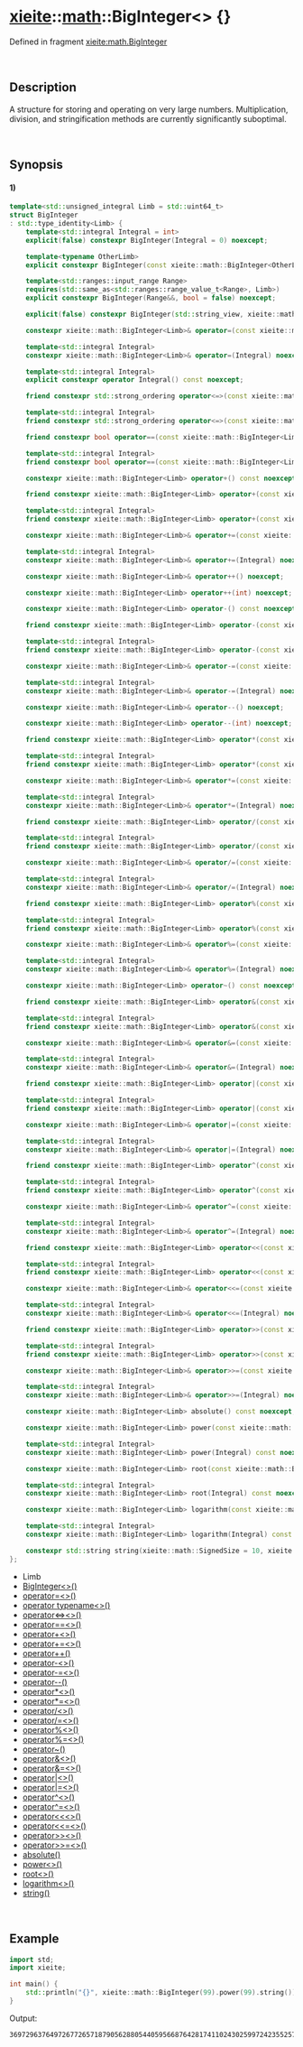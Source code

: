# [xieite](../../xieite.md)\:\:[math](../../math.md)\:\:BigInteger\<\> \{\}
Defined in fragment [xieite:math.BigInteger](../../../src/math/big_integer.cpp)

&nbsp;

## Description
A structure for storing and operating on very large numbers. Multiplication, division, and stringification methods are currently significantly suboptimal.

&nbsp;

## Synopsis
#### 1)
```cpp
template<std::unsigned_integral Limb = std::uint64_t>
struct BigInteger
: std::type_identity<Limb> {
    template<std::integral Integral = int>
    explicit(false) constexpr BigInteger(Integral = 0) noexcept;

    template<typename OtherLimb>
    explicit constexpr BigInteger(const xieite::math::BigInteger<OtherLimb>&) noexcept;

    template<std::ranges::input_range Range>
    requires(std::same_as<std::ranges::range_value_t<Range>, Limb>)
    explicit constexpr BigInteger(Range&&, bool = false) noexcept;

    explicit(false) constexpr BigInteger(std::string_view, xieite::math::SignedSize = 10, xieite::strings::NumberComponents = xieite::strings::NumberComponents()) noexcept;

    constexpr xieite::math::BigInteger<Limb>& operator=(const xieite::math::BigInteger<Limb>&) noexcept;

    template<std::integral Integral>
    constexpr xieite::math::BigInteger<Limb>& operator=(Integral) noexcept;

    template<std::integral Integral>
    explicit constexpr operator Integral() const noexcept;

    friend constexpr std::strong_ordering operator<=>(const xieite::math::BigInteger<Limb>&, const xieite::math::BigInteger<Limb>&) noexcept;

    template<std::integral Integral>
    friend constexpr std::strong_ordering operator<=>(const xieite::math::BigInteger<Limb>&, Integral) noexcept;

    friend constexpr bool operator==(const xieite::math::BigInteger<Limb>&, const xieite::math::BigInteger<Limb>&) const noexcept;

    template<std::integral Integral>
    friend constexpr bool operator==(const xieite::math::BigInteger<Limb>&, Integral) const noexcept;

    constexpr xieite::math::BigInteger<Limb> operator+() const noexcept;

    friend constexpr xieite::math::BigInteger<Limb> operator+(const xieite::math::BigInteger<Limb>&, const xieite::math::BigInteger<Limb>&) noexcept;

    template<std::integral Integral>
    friend constexpr xieite::math::BigInteger<Limb> operator+(const xieite::math::BigInteger<Limb>&, Integral) noexcept;

    constexpr xieite::math::BigInteger<Limb>& operator+=(const xieite::math::BigInteger<Limb>&) noexcept;

    template<std::integral Integral>
    constexpr xieite::math::BigInteger<Limb>& operator+=(Integral) noexcept;

    constexpr xieite::math::BigInteger<Limb>& operator++() noexcept;

    constexpr xieite::math::BigInteger<Limb> operator++(int) noexcept;

    constexpr xieite::math::BigInteger<Limb> operator-() const noexcept;

    friend constexpr xieite::math::BigInteger<Limb> operator-(const xieite::math::BigInteger<Limb>&, const xieite::math::BigInteger<Limb>&) noexcept;

    template<std::integral Integral>
    friend constexpr xieite::math::BigInteger<Limb> operator-(const xieite::math::BigInteger<Limb>&, Integral) noexcept;

    constexpr xieite::math::BigInteger<Limb>& operator-=(const xieite::math::BigInteger<Limb>&) noexcept;

    template<std::integral Integral>
    constexpr xieite::math::BigInteger<Limb>& operator-=(Integral) noexcept;

    constexpr xieite::math::BigInteger<Limb>& operator--() noexcept;

    constexpr xieite::math::BigInteger<Limb> operator--(int) noexcept;

    friend constexpr xieite::math::BigInteger<Limb> operator*(const xieite::math::BigInteger<Limb>&, const xieite::math::BigInteger<Limb>&);

    template<std::integral Integral>
    friend constexpr xieite::math::BigInteger<Limb> operator*(const xieite::math::BigInteger<Limb>&, Integral) noexcept;

    constexpr xieite::math::BigInteger<Limb>& operator*=(const xieite::math::BigInteger<Limb>&) noexcept;

    template<std::integral Integral>
    constexpr xieite::math::BigInteger<Limb>& operator*=(Integral) noexcept;

    friend constexpr xieite::math::BigInteger<Limb> operator/(const xieite::math::BigInteger<Limb>&, const xieite::math::BigInteger<Limb>&) noexcept;

    template<std::integral Integral>
    friend constexpr xieite::math::BigInteger<Limb> operator/(const xieite::math::BigInteger<Limb>&, Integral) noexcept;

    constexpr xieite::math::BigInteger<Limb>& operator/=(const xieite::math::BigInteger<Limb>&) noexcept;

    template<std::integral Integral>
    constexpr xieite::math::BigInteger<Limb>& operator/=(Integral) noexcept;

    friend constexpr xieite::math::BigInteger<Limb> operator%(const xieite::math::BigInteger<Limb>&, const xieite::math::BigInteger<Limb>&) noexcept;

    template<std::integral Integral>
    friend constexpr xieite::math::BigInteger<Limb> operator%(const xieite::math::BigInteger<Limb>&, Integral) noexcept;

    constexpr xieite::math::BigInteger<Limb>& operator%=(const xieite::math::BigInteger<Limb>&) noexcept;

    template<std::integral Integral>
    constexpr xieite::math::BigInteger<Limb>& operator%=(Integral) noexcept;

    constexpr xieite::math::BigInteger<Limb> operator~() const noexcept;

    friend constexpr xieite::math::BigInteger<Limb> operator&(const xieite::math::BigInteger<Limb>&, const xieite::math::BigInteger<Limb>&) noexcept;

    template<std::integral Integral>
    friend constexpr xieite::math::BigInteger<Limb> operator&(const xieite::math::BigInteger<Limb>&, Integral) noexcept;

    constexpr xieite::math::BigInteger<Limb>& operator&=(const xieite::math::BigInteger<Limb>&) noexcept;

    template<std::integral Integral>
    constexpr xieite::math::BigInteger<Limb>& operator&=(Integral) noexcept;

    friend constexpr xieite::math::BigInteger<Limb> operator|(const xieite::math::BigInteger<Limb>&, const xieite::math::BigInteger<Limb>&) noexcept;

    template<std::integral Integral>
    friend constexpr xieite::math::BigInteger<Limb> operator|(const xieite::math::BigInteger<Limb>&, Integral) noexcept;

    constexpr xieite::math::BigInteger<Limb>& operator|=(const xieite::math::BigInteger<Limb>&) noexcept;

    template<std::integral Integral>
    constexpr xieite::math::BigInteger<Limb>& operator|=(Integral) noexcept;

    friend constexpr xieite::math::BigInteger<Limb> operator^(const xieite::math::BigInteger<Limb>&, const xieite::math::BigInteger<Limb>&) noexcept;

    template<std::integral Integral>
    friend constexpr xieite::math::BigInteger<Limb> operator^(const xieite::math::BigInteger<Limb>&, Integral) noexcept;

    constexpr xieite::math::BigInteger<Limb>& operator^=(const xieite::math::BigInteger<Limb>&) noexcept;

    template<std::integral Integral>
    constexpr xieite::math::BigInteger<Limb>& operator^=(Integral) noexcept;

    friend constexpr xieite::math::BigInteger<Limb> operator<<(const xieite::math::BigInteger<Limb>&, const xieite::math::BigInteger<Limb>&) noexcept;

    template<std::integral Integral>
    friend constexpr xieite::math::BigInteger<Limb> operator<<(const xieite::math::BigInteger<Limb>&, Integral) noexcept;

    constexpr xieite::math::BigInteger<Limb>& operator<<=(const xieite::math::BigInteger<Limb>&) noexcept;

    template<std::integral Integral>
    constexpr xieite::math::BigInteger<Limb>& operator<<=(Integral) noexcept;

    friend constexpr xieite::math::BigInteger<Limb> operator>>(const xieite::math::BigInteger<Limb>&, const xieite::math::BigInteger<Limb>&) noexcept;

    template<std::integral Integral>
    friend constexpr xieite::math::BigInteger<Limb> operator>>(const xieite::math::BigInteger<Limb>&, Integral) noexcept;

    constexpr xieite::math::BigInteger<Limb>& operator>>=(const xieite::math::BigInteger<Limb>&) noexcept;

    template<std::integral Integral>
    constexpr xieite::math::BigInteger<Limb>& operator>>=(Integral) noexcept;

    constexpr xieite::math::BigInteger<Limb> absolute() const noexcept;

    constexpr xieite::math::BigInteger<Limb> power(const xieite::math::BigInteger<Limb>&) const noexcept;

    template<std::integral Integral>
    constexpr xieite::math::BigInteger<Limb> power(Integral) const noexcept;

    constexpr xieite::math::BigInteger<Limb> root(const xieite::math::BigInteger<Limb>&) const noexcept;

    template<std::integral Integral>
    constexpr xieite::math::BigInteger<Limb> root(Integral) const noexcept;

    constexpr xieite::math::BigInteger<Limb> logarithm(const xieite::math::BigInteger<Limb>&) const noexcept;

    template<std::integral Integral>
    constexpr xieite::math::BigInteger<Limb> logarithm(Integral) const noexcept;

    constexpr std::string string(xieite::math::SignedSize = 10, xieite::strings::NumberComponents = xieite::strings::NumberComponents()) const noexcept;
};
```
- Limb
- [BigInteger\<\>\(\)](./structures/big_integer/1/operators/constructor.md)
- [operator=\<\>\(\)](./structures/big_integer/1/operators/assign.md)
- [operator typename\<\>\(\)](./structures/big_integer/1/operators/cast.md)
- [operator\<=\>\<\>\(\)](./structures/big_integer/1/operators/spaceship.md)
- [operator==\<\>\(\)](./structures/big_integer/1/operators/equal.md)
- [operator+\<\>\(\)](./structures/big_integer/1/operators/add.md)
- [operator+=\<\>\(\)](./structures/big_integer/1/operators/addAssign.md)
- [operator++\(\)](./structures/big_integer/1/operators/increment.md)
- [operator-\<\>\(\)](./structures/big_integer/1/operators/subtract.md)
- [operator-=\<\>\(\)](./structures/big_integer/1/operators/subtract_assign.md)
- [operator--\(\)](./structures/big_integer/1/operators/decrement.md)
- [operator*\<\>\(\)](./structures/big_integer/1/operators/multiply.md)
- [operator*=\<\>\(\)](./structures/big_integer/1/operators/multiply_assign.md)
- [operator/\<\>\(\)](./structures/big_integer/1/operators/divide.md)
- [operator/=\<\>\(\)](./structures/big_integer/1/operators/divide_assign.md)
- [operator%\<\>\(\)](./structures/big_integer/1/operators/modulo.md)
- [operator%=\<\>\(\)](./structures/big_integer/1/operators/modulo_assign.md)
- [operator~\(\)](./structures/big_integer/1/operators/bitwise_not.md)
- [operator&\<\>\(\)](./structures/big_integer/1/operators/bitwise_and.md)
- [operator&=\<\>\(\)](./structures/big_integer/1/operators/bitwise_and_assign.md)
- [operator|\<\>\(\)](./structures/big_integer/1/operators/bitwise_or.md)
- [operator|=\<\>\(\)](./structures/big_integer/1/operators/bitwise_or_assign.md)
- [operator^\<\>\(\)](./structures/big_integer/1/operators/bitwise_xor.md)
- [operator^=\<\>\(\)](./structures/big_integer/1/operators/bitwise_xor_assign.md)
- [operator\<\<\<\>\(\)](./structures/big_integer/1/operators/bitwise_shift_left.md)
- [operator\<\<=\<\>\(\)](./structures/big_integer/1/operators/bitwise_shift_left_assign.md)
- [operator\>\>\<\>\(\)](./structures/big_integer/1/operators/bitwise_shift_right.md)
- [operator\>\>=\<\>\(\)](./structures/big_integer/1/operators/bitwise_shift_right_assign.md)
- [absolute\(\)](./structures/big_integer/1/absolute.md)
- [power\<\>\(\)](./structures/big_integer/1/power.md)
- [root\<\>\(\)](./structures/big_integer/1/root.md)
- [logarithm\<\>\(\)](./structures/big_integer/1/logarithm.md)
- [string\(\)](./structures/big_integer/1/string.md)

&nbsp;

## Example
```cpp
import std;
import xieite;

int main() {
    std::println("{}", xieite::math::BigInteger(99).power(99).string());
}
```
Output:
```
369729637649726772657187905628805440595668764281741102430259972423552570455277523421410650010128232727940978889548326540119429996769494359451621570193644014418071060667659301384999779999159200499899
```
